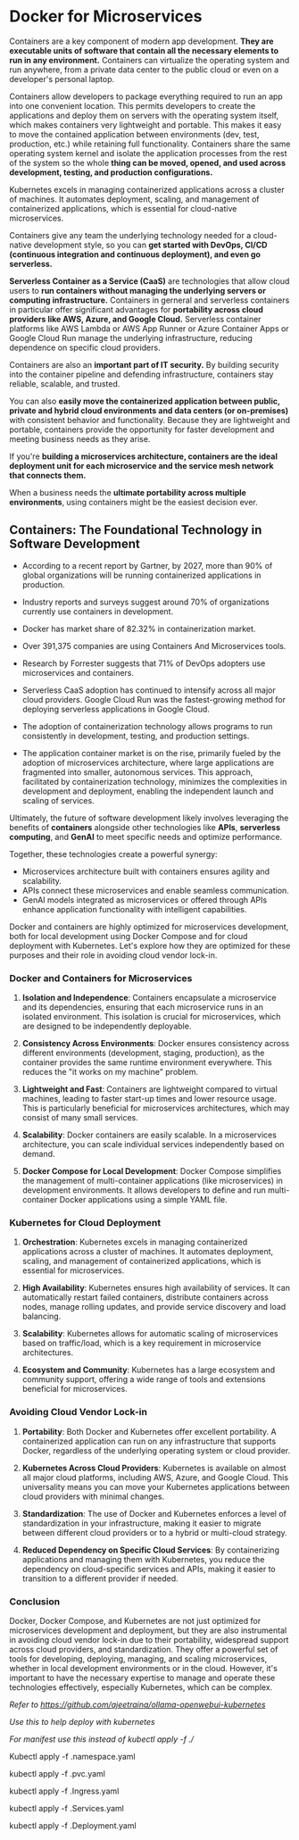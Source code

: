 # Docker for Microservices

Containers are a key component of modern app development. **They are executable units of software that contain all the necessary elements to run in any environment.** Containers can virtualize the operating system and run anywhere, from a private data center to the public cloud or even on a developer's personal laptop. 

Containers allow developers to package everything required to run an app into one convenient location. This permits developers to create the applications and deploy them on servers with the operating system itself, which makes containers very lightweight and portable. This makes it easy to move the contained application between environments (dev, test, production, etc.) while retaining full functionality. Containers share the same operating system kernel and isolate the application processes from the rest of the system so the whole **thing can be moved, opened, and used across development, testing, and production configurations.**

Kubernetes excels in managing containerized applications across a cluster of machines. It automates deployment, scaling, and management of containerized applications, which is essential for cloud-native microservices.

Containers give any team the underlying technology needed for a cloud-native development style, so you can **get started with DevOps, CI/CD (continuous integration and continuous deployment), and even go serverless.** 

**Serverless Container as a Service (CaaS)** are technologies that allow cloud users to **run containers without managing the underlying servers or computing infrastructure.** Containers in gerneral and serverless containers in particular offer significant advantages for **portability across cloud providers like AWS, Azure, and Google Cloud.** Serverless container platforms like AWS Lambda or AWS App Runner or Azure Container Apps or Google Cloud Run manage the underlying infrastructure, reducing dependence on specific cloud providers. 

Containers are also an **important part of IT security.** By building security into the container pipeline and defending infrastructure, containers stay reliable, scalable, and trusted. 

You can also **easily move the containerized application between public, private and hybrid cloud environments and data centers (or on-premises)** with consistent behavior and functionality. Because they are lightweight and portable, containers provide the opportunity for faster development and meeting business needs as they arise.

If you're **building a microservices architecture, containers are the ideal deployment unit for each microservice and the service mesh network that connects them.**

When a business needs the **ultimate portability across multiple environments**, using containers might be the easiest decision ever.

## Containers: The Foundational Technology in Software Development

* According to a recent report by Gartner, by 2027, more than 90% of global organizations will be running containerized applications in production.

* Industry reports and surveys suggest around 70% of organizations currently use containers in development.

* Docker has market share of 82.32% in containerization market.

* Over 391,375 companies are using Containers And Microservices tools.

* Research by Forrester suggests that 71% of DevOps adopters use microservices and containers.

* Serverless CaaS adoption has continued to intensify across all major cloud providers. Google Cloud Run was the fastest-growing method for deploying serverless applications in Google Cloud.

* The adoption of containerization technology allows programs to run consistently in development, testing, and production settings.

* The application container market is on the rise, primarily fueled by the adoption of microservices architecture, where large applications are fragmented into smaller, autonomous services. This approach, facilitated by containerization technology, minimizes the complexities in development and deployment, enabling the independent launch and scaling of services.

Ultimately, the future of software development likely involves leveraging the benefits of **containers** alongside other technologies like **APIs**, **serverless computing**, and **GenAI** to meet specific needs and optimize performance.

Together, these technologies create a powerful synergy:

* Microservices architecture built with containers ensures agility and scalability.
* APIs connect these microservices and enable seamless communication.
* GenAI models integrated as microservices or offered through APIs enhance application functionality with intelligent capabilities.

Docker and containers are highly optimized for microservices development, both for local development using Docker Compose and for cloud deployment with Kubernetes. Let's explore how they are optimized for these purposes and their role in avoiding cloud vendor lock-in.

### Docker and Containers for Microservices

1. **Isolation and Independence**: Containers encapsulate a microservice and its dependencies, ensuring that each microservice runs in an isolated environment. This isolation is crucial for microservices, which are designed to be independently deployable.

2. **Consistency Across Environments**: Docker ensures consistency across different environments (development, staging, production), as the container provides the same runtime environment everywhere. This reduces the "it works on my machine" problem.

3. **Lightweight and Fast**: Containers are lightweight compared to virtual machines, leading to faster start-up times and lower resource usage. This is particularly beneficial for microservices architectures, which may consist of many small services.

4. **Scalability**: Docker containers are easily scalable. In a microservices architecture, you can scale individual services independently based on demand.

5. **Docker Compose for Local Development**: Docker Compose simplifies the management of multi-container applications (like microservices) in development environments. It allows developers to define and run multi-container Docker applications using a simple YAML file.

### Kubernetes for Cloud Deployment

1. **Orchestration**: Kubernetes excels in managing containerized applications across a cluster of machines. It automates deployment, scaling, and management of containerized applications, which is essential for microservices.

2. **High Availability**: Kubernetes ensures high availability of services. It can automatically restart failed containers, distribute containers across nodes, manage rolling updates, and provide service discovery and load balancing.

3. **Scalability**: Kubernetes allows for automatic scaling of microservices based on traffic/load, which is a key requirement in microservice architectures.

4. **Ecosystem and Community**: Kubernetes has a large ecosystem and community support, offering a wide range of tools and extensions beneficial for microservices.

### Avoiding Cloud Vendor Lock-in

1. **Portability**: Both Docker and Kubernetes offer excellent portability. A containerized application can run on any infrastructure that supports Docker, regardless of the underlying operating system or cloud provider.

2. **Kubernetes Across Cloud Providers**: Kubernetes is available on almost all major cloud platforms, including AWS, Azure, and Google Cloud. This universality means you can move your Kubernetes applications between cloud providers with minimal changes.

3. **Standardization**: The use of Docker and Kubernetes enforces a level of standardization in your infrastructure, making it easier to migrate between different cloud providers or to a hybrid or multi-cloud strategy.

4. **Reduced Dependency on Specific Cloud Services**: By containerizing applications and managing them with Kubernetes, you reduce the dependency on cloud-specific services and APIs, making it easier to transition to a different provider if needed.

### Conclusion

Docker, Docker Compose, and Kubernetes are not just optimized for microservices development and deployment, but they are also instrumental in avoiding cloud vendor lock-in due to their portability, widespread support across cloud providers, and standardization. They offer a powerful set of tools for developing, deploying, managing, and scaling microservices, whether in local development environments or in the cloud. However, it's important to have the necessary expertise to manage and operate these technologies effectively, especially Kubernetes, which can be complex.




*Refer to https://github.com/ajeetraina/ollama-openwebui-kubernetes* 

*Use this to help deploy with kubernetes*

*For manifest use this instead of kubectl apply -f ./*

Kubectl apply -f .namespace.yaml

kubectl apply -f .pvc.yaml

kubectl apply -f .Ingress.yaml

kubectl apply -f .Services.yaml

kubectl apply -f .Deployment.yaml